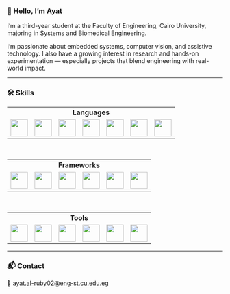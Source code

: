 ### 👋 Hello, I’m Ayat

I’m a third-year student at the Faculty of Engineering, Cairo University, majoring in Systems and Biomedical Engineering.

I’m passionate about embedded systems, computer vision, and assistive technology. I also have a growing interest in research and hands-on experimentation — especially projects that blend engineering with real-world impact.

---

### 🛠️ Skills

<!-- Languages Table -->
<table>
  <tr>
    <td align="center" colspan="7"><strong>Languages</strong></td>
  </tr>
  <tr>
    <td><img src="https://cdn.jsdelivr.net/gh/devicons/devicon/icons/python/python-original.svg" width="40" /></td>
    <td><img src="https://cdn.jsdelivr.net/gh/devicons/devicon/icons/c/c-original.svg" width="40" /></td>
    <td><img src="https://cdn.jsdelivr.net/gh/devicons/devicon/icons/cplusplus/cplusplus-original.svg" width="40" /></td>
    <td><img src="https://cdn.jsdelivr.net/gh/devicons/devicon/icons/java/java-original.svg" width="40" /></td>
    <td><img src="https://cdn.jsdelivr.net/gh/devicons/devicon/icons/html5/html5-original.svg" width="40" /></td>
    <td><img src="https://cdn.jsdelivr.net/gh/devicons/devicon/icons/css3/css3-original.svg" width="40" /></td>
    <td><img src="https://cdn.jsdelivr.net/gh/devicons/devicon/icons/javascript/javascript-original.svg" width="40" /></td>
  </tr>
</table>

<br>

<!-- Frameworks Table -->
<table>
  <tr>
    <td align="center" colspan="6"><strong>Frameworks</strong></td>
  </tr>
  <tr>
    <td><img src="https://cdn.jsdelivr.net/gh/devicons/devicon/icons/tensorflow/tensorflow-original.svg" width="40" /></td>
    <td><img src="https://cdn.jsdelivr.net/gh/devicons/devicon/icons/pytorch/pytorch-original.svg" width="40" /></td>
    <td><img src="https://cdn.jsdelivr.net/gh/devicons/devicon/icons/opencv/opencv-original.svg" width="40" /></td>
    <td><img src="https://cdn.jsdelivr.net/gh/devicons/devicon/icons/numpy/numpy-original.svg" width="40" /></td>
    <td><img src="https://cdn.jsdelivr.net/gh/devicons/devicon/icons/flask/flask-original.svg" width="40" /></td>
    <td><img src="https://cdn.jsdelivr.net/gh/devicons/devicon/icons/qt/qt-original.svg" width="40" /></td>
  </tr>
</table>

<br>

<!-- Tools Table -->
<table>
  <tr>
    <td align="center" colspan="6"><strong>Tools</strong></td>
  </tr>
  <tr>
    <td><img src="https://cdn.jsdelivr.net/gh/devicons/devicon/icons/vscode/vscode-original.svg" width="40" /></td>
    <td><img src="https://cdn.jsdelivr.net/gh/devicons/devicon/icons/pycharm/pycharm-original.svg" width="40" /></td>
    <td><img src="https://cdn.jsdelivr.net/gh/devicons/devicon/icons/webstorm/webstorm-original.svg" width="40" /></td>
    <td><img src="https://cdn.jsdelivr.net/gh/devicons/devicon/icons/clion/clion-original.svg" width="40" /></td>
    <td><img src="https://cdn.jsdelivr.net/gh/devicons/devicon/icons/arduino/arduino-original.svg" width="40" /></td>
    <td><img src="https://cdn.jsdelivr.net/gh/devicons/devicon/icons/blender/blender-original.svg" width="40" /></td>
  </tr>
</table>

---

### 📬 Contact

📧 ayat.al-ruby02@eng-st.cu.edu.eg
